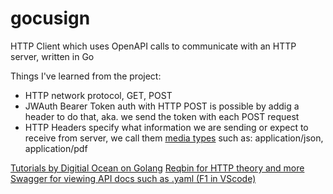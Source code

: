 # gocusign
HTTP Client which uses OpenAPI calls to communicate with an HTTP server, written in Go

Things I've learned from the project:
- HTTP network protocol, GET, POST
- JWAuth Bearer Token auth with HTTP POST is possible by addig a header to do that, aka. we send the token with each POST request
- HTTP Headers specify what information we are sending or expect to receive from server, we call them [media types](https://www.iana.org/assignments/media-types/media-types.xhtml#application) such as: application/json, application/pdf

[Tutorials by Digitial Ocean on Golang](https://www.digitalocean.com/community/tutorials/how-to-use-json-in-go)
[Reqbin for HTTP theory and more](https://reqbin.com/)
[Swagger for viewing API docs such as .yaml (F1 in VScode)](https://swagger.io/)
